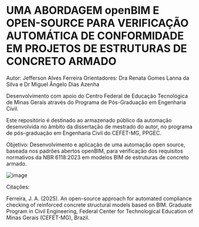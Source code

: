 # UMA ABORDAGEM openBIM E OPEN-SOURCE PARA VERIFICAÇÃO  AUTOMÁTICA DE CONFORMIDADE EM PROJETOS DE ESTRUTURAS DE CONCRETO ARMADO
Autor: Jefferson Alves Ferreira 
Orientadores: Dra Renata Gomes Lanna da Silva e Dr Miguel Ângelo Dias Azenha 

Desenvolvimento com apoio do Centro Federal de Educação Tecnológica de Minas Gerais através do Programa de Pós-Graduação em Engenharia Civil. 

Este repositório é  destinado ao armazenado público da automação desenvolvida no âmbito da dissertação de mestrado do autor, no programa de pós-graduação em Engenharia Civil do CEFET-MG, PPGEC. 

Objetivo: Desenvolvimento e  aplicação de uma automação open source, baseada nos padrões abertos openBIM, para verificação dos requisitos normativos da  NBR 6118:2023 em modelos BIM de estruturas de concreto armado.


![image](https://github.com/user-attachments/assets/0bfd1bf9-7b1d-45b0-854c-8c498afacad9)



Citações:

Ferreira, J. A. (2025). An open-source approach for automated compliance checking of reinforced concrete structural models based on BIM. Graduate Program in Civil Engineering, Federal Center for Technological Education of Minas Gerais (CEFET-MG), Brazil.
